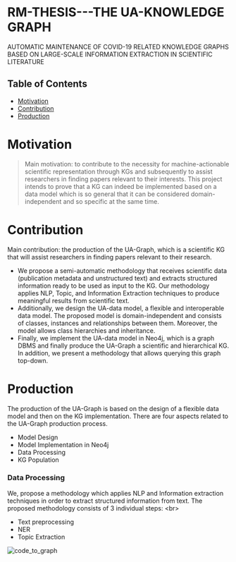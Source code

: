 # RM-THESIS---THE UA-KNOWLEDGE GRAPH
AUTOMATIC MAINTENANCE OF COVID-19 RELATED KNOWLEDGE GRAPHS BASED ON LARGE-SCALE INFORMATION EXTRACTION IN SCIENTIFIC LITERATURE

## Table of Contents
- [Motivation](#Motivation)
- [Contribution](#Contribution)
- [Production](#Production)

# Motivation

> Main motivation: to contribute to the necessity for machine-actionable scientific representation through KGs and subsequently to assist researchers in finding papers relevant to their interests. This project intends to prove that a KG can indeed be implemented based on a data model which is so general that it can be considered domain-independent and so specific at the same time.


# Contribution
Main contribution: the production of the UA-Graph, which is a scientific KG that will assist researchers in finding papers relevant to their research. 
- We propose a semi-automatic methodology that receives scientific data (publication metadata and unstructured text) and extracts structured information ready to be used as input to the KG. Our methodology applies NLP, Topic, and Information Extraction techniques to produce meaningful results from scientific text. <br />
- Additionally, we design the UA-data model, a flexible and interoperable data model. The proposed model is domain-independent and consists of classes, instances and relationships between them. Moreover, the model allows class hierarchies and inheritance.
- Finally, we implement the UA-data model in Neo4j, which is a graph DBMS and finally produce the UA-Graph a scientific and hierarchical KG. In addition, we present a methodology that allows querying this graph top-down. 


# Production 
The production of the UA-Graph is based on the design of a flexible data model and then on the KG implementation. There are four aspects related to the UA-Graph production process. 

- Model Design
- Model Implementation in Neo4j 
- Data Processing
- KG Population  

### Data Processing
We, propose a methodology which applies NLP and Information extraction techniques in order to extract structured information from text. 
The proposed methodology consists of 3 individual steps: <br\>
- Text preprocessing
- NER 
- Topic Extraction

![code_to_graph](https://user-images.githubusercontent.com/18035161/124457430-17d61c80-dd8c-11eb-93c5-2886508485ba.jpg)


